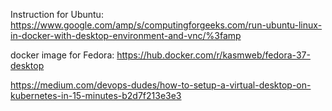 Instruction for Ubuntu:
https://www.google.com/amp/s/computingforgeeks.com/run-ubuntu-linux-in-docker-with-desktop-environment-and-vnc/%3famp


docker image for Fedora:
https://hub.docker.com/r/kasmweb/fedora-37-desktop


https://medium.com/devops-dudes/how-to-setup-a-virtual-desktop-on-kubernetes-in-15-minutes-b2d7f213e3e3
